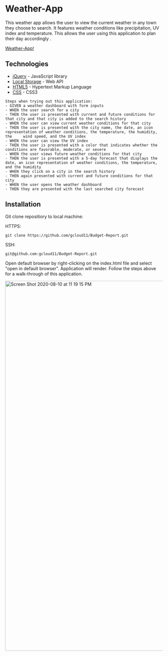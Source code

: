 # Weather-App

This weather app allows the user to view the current weather in any town they choose to search. It features weather conditions like precipitation, UV index and temperature. This allows the user using this application to plan their day accordingly .

[Weather-App!](https://gcloud11.github.io/Weather-App/)


## Technologies 
* [jQuery](https://jquery.com/) - JavaScript library
* [Local Storage](https://developer.mozilla.org/en-US/docs/Web/API/Window/localStorage) - Web API
* [HTML5](https://developer.mozilla.org/en-US/docs/Web/Guide/HTML/HTML5) - Hypertext Markup Language
* [CSS](https://developer.mozilla.org/en-US/docs/Archive/CSS3) - CSS3

```
Steps when trying out this application:
- GIVEN a weather dashboard with form inputs
- WHEN the user search for a city
- THEN the user is presented with current and future conditions for that city and that city is added to the search history
- WHEN the user can view current weather conditions for that city
- THEN the user is presented with the city name, the date, an icon representation of weather conditions, the temperature, the humidity, the     wind speed, and the UV index
- WHEN the user can view the UV index
- THEN the user is presented with a color that indicates whether the conditions are favorable, moderate, or severe
- WHEN the user views future weather conditions for that city
- THEN the user is presented with a 5-day forecast that displays the date, an icon representation of weather conditions, the temperature,        and the humidity
- WHEN they click on a city in the search history
- THEN again presented with current and future conditions for that city
- WHEN the user opens the weather dashboard
- THEN they are presented with the last searched city forecast
```

## Installation 

Git clone repositiory to local machine:

HTTPS:
```
git clone https://github.com/gcloud11/Budget-Report.git
```
SSH:
```
git@github.com:gcloud11/Budget-Report.git
```
Open default browser by right-clicking on the index.html file and select "open in default browser". Application will render.
Follow the steps above for a walk-through of this application. 

<img width="1181" alt="Screen Shot 2020-08-10 at 11 19 15 PM" src="https://user-images.githubusercontent.com/67169488/89856850-06769700-db60-11ea-874c-6c2fdfe341e6.png">
